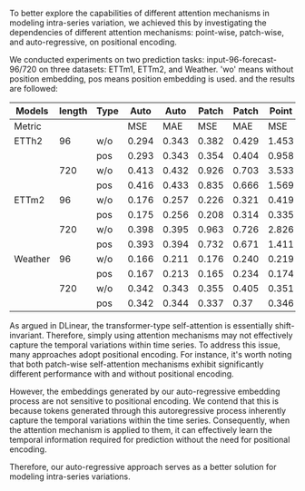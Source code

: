 To better explore the capabilities of different attention mechanisms in modeling intra-series variation, we achieved this by investigating the dependencies of different attention mechanisms: point-wise, patch-wise, and auto-regressive, on positional encoding.

We conducted experiments on two prediction tasks: input-96-forecast-96/720 on three datasets: ETTm1, ETTm2, and Weather.
'wo' means without position embedding, pos means position embedding is used. and the results are followed:

| Models  | length | Type | Auto | Auto | Patch | Patch | Point | Point |
|---------|--------|------|------|------|-------|-------|-------|-------|
| Metric  |        |      | MSE  | MAE  | MSE   | MAE   | MSE   | MAE   |
| ETTh2   | 96     | w/o  | 0.294| 0.343| 0.382 | 0.429 | 1.453 | 1.000 |
|         |        | pos  | 0.293| 0.343| 0.354 | 0.404 | 0.958 | 0.803 |
|         | 720    | w/o  | 0.413| 0.432| 0.926 | 0.703 | 3.533 | 1.625 |
|         |        | pos  | 0.416| 0.433| 0.835 | 0.666 | 1.569 | 0.991 |
| ETTm2   | 96     | w/o  | 0.176| 0.257| 0.226 | 0.321 | 0.419 | 0.511 |
|         |        | pos  | 0.175| 0.256| 0.208 | 0.314 | 0.335 | 0.447 |
|         | 720    | w/o  | 0.398| 0.395| 0.963 | 0.726 | 2.826 | 1.386 |
|         |        | pos  | 0.393| 0.394| 0.732 | 0.671 | 1.411 | 0.996 |
| Weather | 96     | w/o  | 0.166| 0.211| 0.176 | 0.240 | 0.219 | 0.309 |
|         |        | pos  | 0.167| 0.213| 0.165 | 0.234 | 0.174 | 0.26  |
|         | 720    | w/o  | 0.342| 0.343| 0.355 | 0.405 | 0.351 | 0.395 |
|         |        | pos  | 0.342| 0.344| 0.337 | 0.37  | 0.346 | 0.388 |

As argued in DLinear, the transformer-type self-attention is essentially shift-invariant. Therefore, simply using attention mechanisms may not effectively capture the temporal variations within time series. To address this issue, many approaches adopt positional encoding. For instance, it's worth noting that both patch-wise self-attention mechanisms exhibit significantly different performance with and without positional encoding.

However, the embeddings generated by our auto-regressive embedding process are not sensitive to positional encoding. We contend that this is because tokens generated through this autoregressive process inherently capture the temporal variations within the time series. Consequently, when the attention mechanism is applied to them, it can effectively learn the temporal information required for prediction without the need for positional encoding.

Therefore, our auto-regressive approach serves as a better solution for modeling intra-series variations.